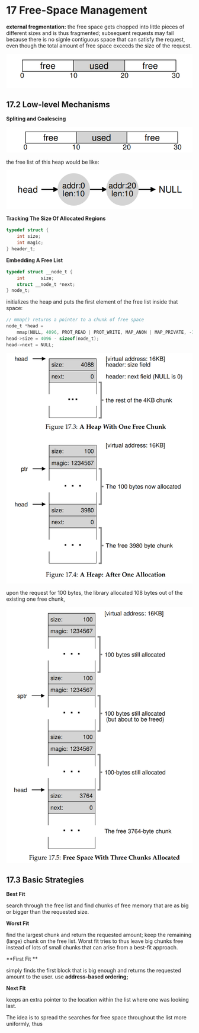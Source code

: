 # 17 Free-Space Management

**external fregmentation:** the free space gets chopped into little pieces of different sizes and is thus fragmented; subsequent requests may fail because there is no signle contiguous space that can satisfy the request, even though the total amount of free space exceeds the size of the request.

![image-20230312020013311](./ch17.assets/image-20230312020013311.png)

## 17.2 Low-level Mechanisms

**Spliting and Coalescing**

![image-20230312020311090](./ch17.assets/image-20230312020311090.png)

the free list of this heap would be like:

![image-20230312020449607](./ch17.assets/image-20230312020449607.png)

**Tracking The Size Of Allocated Regions**

```c
typedef struct {
    int size;
    int magic;
} header_t;
```

**Embedding A Free List**

```c
typedef struct __node_t {
	int		 size;
	struct __node_t *next;
} node_t;
```

initializes the heap and puts the first element of the free list inside that space:

```c
// mmap() returns a pointer to a chunk of free space
node_t *head =
    mmap(NULL, 4096, PROT_READ | PROT_WRITE, MAP_ANON | MAP_PRIVATE, -1, 0);
head->size = 4096 - sizeof(node_t);
head->next = NULL;
```

![image-20230312021401933](./ch17.assets/image-20230312021401933.png)

upon the request for 100 bytes, the library allocated 108 bytes out of the existing one free chunk, 

![image-20230312021520372](./ch17.assets/image-20230312021520372.png)

##  17.3 Basic Strategies

**Best Fit**

search through the free list and find chunks of free memory that are as big or bigger than the requested size.

**Worst Fit**

find the largest chunk and return the requested amount; keep the remaining (large) chunk on the free list. Worst fit tries to thus leave big chunks free instead of lots of small chunks that can arise from a best-fit approach.

**First Fit **

simply finds the first block that is big enough and returns the requested amount to the user. use **address-based ordering;**

**Next Fit**

keeps an extra pointer to the location within the list where one was looking last.

The idea is to spread the searches for free space throughout the list more uniformly, thus 

